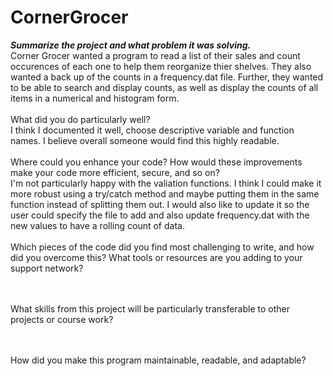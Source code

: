 # CornerGrocer

<b><i>Summarize the project and what problem it was solving.</i></b> <br>
  Corner Grocer wanted a program to read a list of their sales and count occurences of each one to help them reorganize thier shelves. They also wanted a back up of the counts in a frequency.dat file. Further,
  they wanted to be able to search and display counts, as well as display the counts of all items in a numerical and histogram form. <br> <br>
What did you do particularly well? <br>
  I think I documented it well, choose descriptive variable and function names. I believe overall someone would find this highly readable.
<br><br>
Where could you enhance your code? How would these improvements make your code more efficient, secure, and so on? <br>
  I'm not particularly happy with the valiation functions. I think I could make it more robust using a try/catch method and maybe putting them in the same function instead of splitting them out. 
  I would also like to update it so the user could specify the file to add and also update frequency.dat with the new values to have a rolling count of data.
<br><br>
Which pieces of the code did you find most challenging to write, and how did you overcome this? What tools or resources are you adding to your support network? <br>

<br><br>
What skills from this project will be particularly transferable to other projects or course work? <br>

<br><br>
How did you make this program maintainable, readable, and adaptable? <br>

<br><br>
